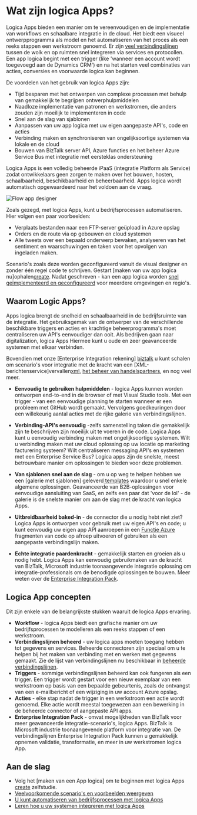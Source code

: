 <properties 
    pageTitle="Wat zijn logica Apps?" 
    description="Meer informatie over App Service logica Apps" 
    authors="kevinlam1" 
    manager="dwrede" 
    editor="" 
    services="logic-apps" 
    documentationCenter=""/>

<tags
    ms.service="logic-apps"
    ms.workload="na"
    ms.tgt_pltfrm="na"
    ms.devlang="na"
    ms.topic="hero-article" 
    ms.date="10/12/2016"
    ms.author="klam"/>

# <a name="what-are-logic-apps"></a>Wat zijn logica Apps?

Logica Apps bieden een manier om te vereenvoudigen en de implementatie van workflows en schaalbare integratie in de cloud. Het biedt een visueel ontwerpprogramma als model en het automatiseren van het proces als een reeks stappen een werkstroom genoemd.  Er zijn [veel verbindingslijnen](../connectors/apis-list.md) tussen de wolk en op ruimten snel integreren via services en protocollen.  Een app logica begint met een trigger (like 'wanneer een account wordt toegevoegd aan de Dynamics CRM') en na het starten veel combinaties van acties, conversies en voorwaarde logica kan beginnen.

De voordelen van het gebruik van logica Apps zijn:  

- Tijd besparen met het ontwerpen van complexe processen met behulp van gemakkelijk te begrijpen ontwerphulpmiddelen
- Naadloze implementatie van patronen en werkstromen, die anders zouden zijn moeilijk te implementeren in code
- Snel aan de slag van sjablonen
- Aanpassen van uw app logica met uw eigen aangepaste API's, code en acties
- Verbinding maken en synchroniseren van ongelijksoortige systemen via lokale en de cloud
- Bouwen van BizTalk server API, Azure functies en het beheer Azure Service Bus met integratie met eersteklas ondersteuning

Logica Apps is een volledig beheerde iPaaS (integratie Platform als Service) zodat ontwikkelaars geen zorgen te maken over het bouwen, hosten, schaalbaarheid, beschikbaarheid en beheerbaarheid.  Apps logica wordt automatisch opgewaardeerd naar het voldoen aan de vraag.

![Flow app designer](./media/app-service-logic-what-are-logic-apps/LogicAppCapture2.png)

Zoals gezegd, met logica Apps, kunt u bedrijfsprocessen automatiseren. Hier volgen een paar voorbeelden:  
 
* Verplaats bestanden naar een FTP-server geüpload in Azure opslag
* Orders en de route via op gebouwen en cloud systemen
* Alle tweets over een bepaald onderwerp bewaken, analyseren van het sentiment en waarschuwingen en taken voor het opvolgen van ingeladen maken.

Scenario's zoals deze worden geconfigureerd vanuit de visual designer en zonder één regel code te schrijven. Gestart [maken van uw app logica nu]ophalen[create].  Nadat geschreven - kan een app logica worden [snel geïmplementeerd en geconfigureerd](app-service-logic-create-deploy-template.md) voor meerdere omgevingen en regio's.

## <a name="why-logic-apps"></a>Waarom Logic Apps?

Apps logica brengt de snelheid en schaalbaarheid in de bedrijfsruimte van de integratie.  Het gebruiksgemak van de ontwerper van de verschillende beschikbare triggers en acties en krachtige beheerprogramma's moet centraliseren uw API's eenvoudiger dan ooit.  Als bedrijven gaan naar digitalization, logica Apps Hiermee kunt u oude en zeer geavanceerde systemen met elkaar verbinden.

Bovendien met onze [Enterprise Integration rekening] [ biztalk] u kunt schalen om scenario's voor integratie met de kracht van een [XML-berichtenservice]vervallen[xml], [het beheer van handelspartners][tpm], en nog veel meer.

- **Eenvoudig te gebruiken hulpmiddelen** - logica Apps kunnen worden ontworpen end-to-end in de browser of met Visual Studio tools. Met een trigger - van een eenvoudige planning te starten wanneer er een probleem met GitHub wordt gemaakt. Vervolgens goedkeuringen door een willekeurig aantal acties met de rijke galerie van verbindingslijnen.

- **Verbinding-API's eenvoudig** -zelfs samenstelling taken die gemakkelijk zijn te beschrijven zijn moeilijk uit te voeren in de code. Logica Apps kunt u eenvoudig verbinding maken met ongelijksoortige systemen. Wilt u verbinding maken met uw cloud oplossing op uw locatie op marketing facturering systeem? Wilt centraliseren messaging API's en systemen met een Enterprise Service Bus? Logica apps zijn de snelste, meest betrouwbare manier om oplossingen te bieden voor deze problemen.

- **Van sjablonen snel aan de slag** - om u op weg te helpen hebben we een [galerie met sjablonen] geleverd[ templates] waardoor u snel enkele algemene oplossingen. Geavanceerde van B2B-oplossingen voor eenvoudige aansluiting van SaaS, en zelfs een paar dat 'voor de lol' - de galerie is de snelste manier om aan de slag met de kracht van logica Apps.

- **Uitbreidbaarheid baked-in** - de connector die u nodig hebt niet ziet? Logica Apps is ontworpen voor gebruik met uw eigen API's en code; u kunt eenvoudig uw eigen app API aanroepen in een [Functie Azure](https://functions.azure.com) fragmenten van code op afroep uitvoeren of gebruiken als een aangepaste verbindingslijn maken. 

- **Echte integratie paardenkracht** - gemakkelijk starten en groeien als u nodig hebt. Logica Apps kan eenvoudig gebruikmaken van de kracht van BizTalk, Microsoft industrie toonaangevende integratie oplossing om integratie-professionals om de benodigde oplossingen te bouwen. Meer weten over de [Enterprise Integration Pack](./app-service-logic-enterprise-integration-overview.md).

## <a name="logic-app-concepts"></a>Logica App concepten

Dit zijn enkele van de belangrijkste stukken waaruit de logica Apps ervaring. 

- **Workflow** - logica Apps biedt een grafische manier om uw bedrijfsprocessen te modelleren als een reeks stappen of een werkstroom.
- **Verbindingslijnen beheerd** - uw logica apps moeten toegang hebben tot gegevens en services. Beheerde connectoren zijn speciaal om u te helpen bij het maken van verbinding met en werken met gegevens gemaakt. Zie de lijst van verbindingslijnen nu beschikbaar in [beheerde verbindingslijnen][managedapis].
- **Triggers** - sommige verbindingslijnen beheerd kan ook fungeren als een trigger. Een trigger wordt gestart voor een nieuw exemplaar van een werkstroom op basis van een bepaalde gebeurtenis, zoals de ontvangst van een e-mailbericht of een wijziging in uw account Azure opslag.
-  **Acties** - elke stap nadat de trigger in een werkstroom een actie wordt genoemd. Elke actie wordt meestal toegewezen aan een bewerking in de beheerde connector of aangepaste API apps.
- **Enterprise Integration Pack** - omvat mogelijkheden van BizTalk voor meer geavanceerde integratie-scenario's, logica Apps. BizTalk is Microsoft industrie toonaangevende platform voor integratie van. De verbindingslijnen Enterprise Integration Pack kunnen u gemakkelijk opnemen validatie, transformatie, en meer in uw werkstromen logica App.

## <a name="getting-started"></a>Aan de slag  

- Volg het [maken van een App logica] om te beginnen met logica Apps[ create] zelfstudie.  
- [Veelvoorkomende scenario's en voorbeelden weergeven](app-service-logic-examples-and-scenarios.md)
- [U kunt automatiseren van bedrijfsprocessen met logica Apps](http://channel9.msdn.com/Events/Build/2016/T694) 
- [Leren hoe u uw systemen integreren met logica Apps](http://channel9.msdn.com/Events/Build/2016/P462)

[biztalk]: app-service-logic-enterprise-integration-accounts.md
[appservice]: ../app-service/app-service-value-prop-what-is.md
[create]: app-service-logic-create-a-logic-app.md
[managedapis]: ../connectors/apis-list.md
[tpm]: app-service-logic-enterprise-integration-accounts.md
[xml]: app-service-logic-enterprise-integration-b2b.md
[templates]: app-service-logic-use-logic-app-templates.md
